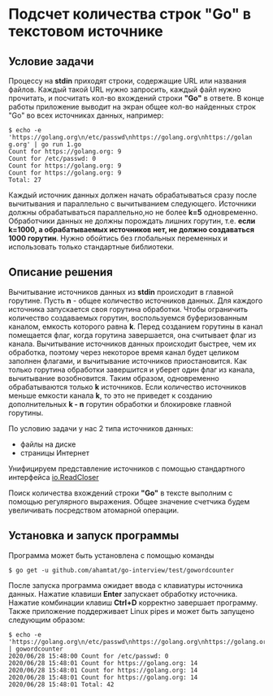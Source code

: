 # Подсчет количества строк "Go" в текстовом источнике

## Условие задачи

Процессу на **stdin** приходят строки, содержащие URL или названия файлов.
Каждый такой URL нужно запросить, каждый файл нужно прочитать,
и посчитать кол-во вхождений строки **"Go"** в ответе. В конце работы
приложение выводит на экран общее кол-во найденных строк "Go" во всех
источниках данных, например:

    $ echo -e 'https://golang.org\n/etc/passwd\nhttps://golang.org\nhttps://golan g.org' | go run 1.go
    Count for https://golang.org: 9 
    Count for /etc/passwd: 0 
    Count for https://golang.org: 9 
    Count for https://golang.org: 9 
    Total: 27

Каждый источник данных должен начать обрабатываться сразу после
вычитывания и параллельно с вычитыванием следующего. Источники
должны обрабатываться параллельно,но не более **k=5** одновременно.
Обработчики данных не должны порождать лишних горутин, т.е.
**если k=1000, а обрабатываемых источников нет, не должно создаваться
1000 горутин**. Нужно обойтись без глобальных переменных и
использовать только стандартные библиотеки.

## Описание решения

Вычитывание источников данных из **stdin** происходит в главной горутине.
Пусть **n** - общее количество источников данных.
Для каждого источника запускается своя горутина обработки. Чтобы
ограничить количество создаваемых горутин, воспользуемся буферизованным
каналом, емкость которого равна **k**. Перед созданием горутины в
канал помещается флаг, когда горутина завершается, она считывает флаг из
канала. Вычитывание источников данных происходит быстрее, чем их
обработка, поэтому через некоторое время канал будет целиком заполнен
флагами, и вычитывание источников приостановится. Как только горутина
обработки завершится и уберет один флаг из канала, вычитывание
возобновится. Таким образом, одновременно обрабатываются только **k**
источников. Если количество источников меньше емкости канала **k**,
то это не приведет к созданию дополнительных **k - n** горутин
обработки и блокировке главной горутины.

По условию задачи у нас 2 типа источников данных:
- файлы на диске
- страницы Интернет

Унифицируем представление источников с помощью стандартного интерфейса
[io.ReadCloser](https://golang.org/pkg/io/#ReadCloser)

Поиск количества вхождений строки **"Go"** в тексте выполним
с помощью регулярного выражения. Общее значение счетчика будем
увеличивать посредством атомарной операции.

## Установка и запуск программы

Программа может быть установлена с помощью команды

    $ go get -u github.com/ahamtat/go-interview/test/gowordcounter

После запуска программа ожидает ввода с клавиатуры источника данных.
Нажатие клавиши **Enter** запускает обработку источника. Нажатие
комбинации клавиш **Ctrl+D** корректно завершает программу.
Также приложение поддерживает Linux pipes и может быть запущено
следующим образом:

    $ echo -e 'https://golang.org\n/etc/passwd\nhttps://golang.org\nhttps://golang.org' | gowordcounter
    2020/06/28 15:48:00 Count for /etc/passwd: 0
    2020/06/28 15:48:01 Count for https://golang.org: 14
    2020/06/28 15:48:01 Count for https://golang.org: 14
    2020/06/28 15:48:01 Count for https://golang.org: 14
    2020/06/28 15:48:01 Total: 42
